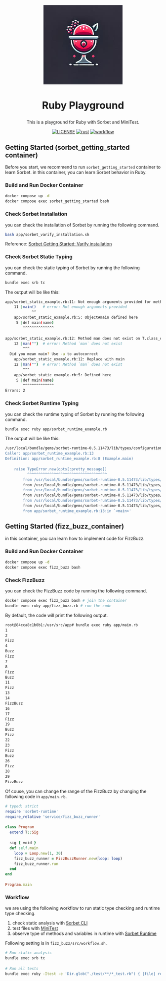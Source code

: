 <div align="center">
  <a href="https://github.com/shunsock/ruby_playground">
    <img alt="ruby sorbet" src="image/ruby_sorbet.jpg">
  </a>
</div>

<h2 align="center" style="font-size: 32px; font-weight: bold;">
    Ruby Playground
</h2>
<p align="center">
    This is a playground for Ruby with Sorbet and MiniTest.
</p>

<p align="center">
  <a href="./LICENSE">
    <img alt="LICENSE" src="https://img.shields.io/badge/license-MIT-blue.svg?maxAge=43200"></a>
  <a href="https://www.rust-lang.org/">
    <img alt="rust" src="https://img.shields.io/badge/logo-ruby-red?logo=ruby"></a>
  <a href="https://github.com/shunsock/ruby_playground/actions/workflows/fizz_buzz.yml">
    <img alt="workflow" src="https://github.com/shunsock/ruby_playground/actions/workflows/fizz_buzz.yml/badge.svg"></a>
</p>

## Getting Started (sorbet_getting_started container)
Before you start, we recommend to run `sorbet_getting_started` container to learn Sorbet.
in this container, you can learn Sorbet behavior in Ruby.

### Build and Run Docker Container
```bash
docker compose up -d
docker compose exec sorbet_getting_started bash
```

### Check Sorbet Installation
you can check the installation of Sorbet by running the following command.
```bash
bash app/sorbet_varify_installation.sh
```
Reference: [Sorbet Getting Started: Varify installation](https://sorbet.org/docs/adopting#verify-installation)

### Check Sorbet Static Typing
you can check the static typing of Sorbet by running the following command.
```bash
bundle exec srb tc
```

The output will be like this:
```bash
app/sorbet_static_example.rb:11: Not enough arguments provided for method Object#main. Expected: 1, got: 0 https://srb.help/7004
    11 |main()   # error: Not enough arguments provided
            ^^
    app/sorbet_static_example.rb:5: Object#main defined here
     5 |def main(name)
        ^^^^^^^^^^^^^^

app/sorbet_static_example.rb:12: Method man does not exist on T.class_of(<root>) https://srb.help/7003
    12 |man("")  # error: Method `man` does not exist
        ^^^
  Did you mean main? Use -a to autocorrect
    app/sorbet_static_example.rb:12: Replace with main
    12 |man("")  # error: Method `man` does not exist
        ^^^
    app/sorbet_static_example.rb:5: Defined here
     5 |def main(name)
        ^^^^^^^^^^^^^^
Errors: 2
```

### Check Sorbet Runtime Typing
you can check the runtime typing of Sorbet by running the following command.
```bash
bundle exec ruby app/sorbet_runtime_example.rb
```

The output will be like this:
```bash
/usr/local/bundle/gems/sorbet-runtime-0.5.11473/lib/types/configuration.rb:296:in `call_validation_error_handler_default': Parameter 'x': Expected type Integer, got type Array with value [] (TypeError)
Caller: app/sorbet_runtime_example.rb:13
Definition: app/sorbet_runtime_example.rb:8 (Example.main)

    raise TypeError.new(opts[:pretty_message])
          ^^^^^^^^^^^^^^^^^^^^^^^^^^^^^^^^^^^^
        from /usr/local/bundle/gems/sorbet-runtime-0.5.11473/lib/types/configuration.rb:303:in `call_validation_error_handler'
        from /usr/local/bundle/gems/sorbet-runtime-0.5.11473/lib/types/private/methods/call_validation.rb:310:in `report_error'
        from /usr/local/bundle/gems/sorbet-runtime-0.5.11473/lib/types/private/methods/call_validation.rb:218:in `block in validate_call'
        from /usr/local/bundle/gems/sorbet-runtime-0.5.11473/lib/types/private/methods/signature.rb:213:in `each_args_value_type'
        from /usr/local/bundle/gems/sorbet-runtime-0.5.11473/lib/types/private/methods/call_validation.rb:215:in `validate_call'
        from /usr/local/bundle/gems/sorbet-runtime-0.5.11473/lib/types/private/methods/_methods.rb:277:in `block in _on_method_added'
        from app/sorbet_runtime_example.rb:13:in `<main>'
```

## Getting Started (fizz_buzz_container)
in this container, you can learn how to implement code for FizzBuzz.

### Build and Run Docker Container
```bash
docker compose up -d
docker compose exec fizz_buzz bash
```

### Check FizzBuzz
you can check the FizzBuzz code by running the following command.

```bash
docker compose exec fizz_buzz bash # join the container
bundle exec ruby app/fizz_buzz.rb # run the code
```

By default, the code will print the following output.
```bash
root@84cca8c1b0b1:/usr/src/app# bundle exec ruby app/main.rb
1
2
Fizz
4
Buzz
Fizz
7
8
Fizz
Buzz
11
Fizz
13
14
FizzBuzz
16
17
Fizz
19
Buzz
Fizz
22
23
Fizz
Buzz
26
Fizz
28
29
FizzBuzz
```

Of couse, you can change the range of the FizzBuzz by changing the following code in `app/main.rb`.

```ruby
# typed: strict
require 'sorbet-runtime'
require_relative 'service/fizz_buzz_runner'

class Program
  extend T::Sig

  sig { void }
  def self.main
    loop = Loop.new(1, 30)
    fizz_buzz_runner = FizzBuzzRunner.new(loop: loop)
    fizz_buzz_runner.run
  end
end

Program.main
```

### Workflow
we are using the following workflow to run static type checking and runtime type checking.

1. check static analysis with [Sorbet CLI](https://sorbet.org/docs/cli#config-file)
2. test files with [MiniTest](https://github.com/minitest/minitest)
3. observe type of methods and variables in runtime with [Sorbet Runtime](https://sorbet.org/docs/runtime)

Following setting is in `fizz_buzz/src/workflow.sh`.

```sh
# Run static analysis
bundle exec srb tc

# Run all tests
bundle exec ruby -Itest -e 'Dir.glob("./test/**/*_test.rb") { |file| require file }'
```

